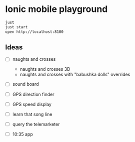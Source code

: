 # Ionic mobile playground

```sh
just
just start
open http://localhost:8100
```

## Ideas

- [ ] naughts and crosses
  - naughts and crosses 3D
  - naughts and crosses with "babushka dolls" overrides
- [ ] sound board
- [ ] GPS direction finder
- [ ] GPS speed display
- [ ] learn that song line
- [ ] query the telemarketer
- [ ] 10:35 app

